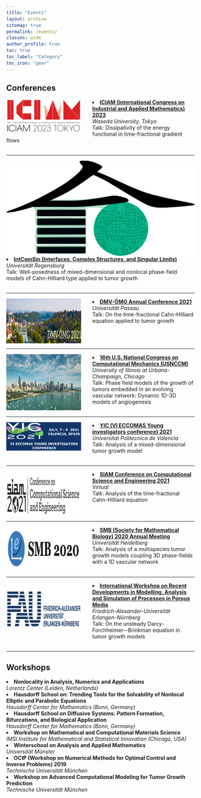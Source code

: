 ```yaml
---
title: "Events"
layout: archive
sitemap: true
permalink: /events/
classes: wide
author_profile: true
toc: true
toc_label: "Category"
toc_icon: "gear"
---
```


## Conferences

<img src="/assets/images/event_iciam.png" width="200" height="auto" alt="" align="left" style="padding-right: 30px;" /> 
<li> <strong> <a href="https://iciam2023.org">ICIAM (International Congress on Industrial and Applied Mathematics) 2023</a>  </strong> <br> 
    <em> Waseda University, Tokyo </em> <br>
    Talk: Dissipativity of the energy functional in time-fractional gradient flows 
</li> 
<br clear="left"/>
<hr />

<img src="/assets/images/event_intcomsin.png" style="width:200;height:120;" alt="" align="left" style="padding-right: 30px;" /> 
<li> <strong> <a href="https://intcomsin.de">IntComSin (Interfaces, Complex Structures, and Singular Limits) </a> </strong> <br> 
    <em> Universität Regensburg </em> <br>
    Talk: Well-posedness of mixed-dimensional and nonlocal phase-field models of Cahn-Hilliard type applied to tumor growth
</li> 
<br clear="left"/>
<hr />

<img src="/assets/images/event_dmv.png" width="200" height="120" alt="" align="left" style="padding-right: 30px;" /> 
<li> <strong> <a href="https://www.uni-passau.de/dmv-oemg-2021/startseite/">DMV-ÖMG Annual Conference 2021 </a> </strong> <br> 
    <em> Universität Passau </em> <br>
    Talk: On the time-fractional Cahn-Hilliard equation applied to tumor growth 
</li> 
<br clear="left"/>
<hr />

<img src="/assets/images/event_usnccm.jpg" width="200" height="150" alt="" align="left" style="padding-right: 30px;" /> 
<li> <strong> <a href="http://16.usnccm.org">16th U.S. National Congress on Computational Mechanics (USNCCM) </a> </strong> <br> 
    <em> University of Illinois at Urbana-Champaign, Chicago </em> <br>
    Talk: Phase field models of the growth of tumors embedded in an evolving vascular network: Dynamic 1D-3D models of angiogenesis
</li> 
<br clear="left"/>
<hr />

<img src="/assets/images/event_yic.png" width="200" height="auto" alt="" align="left" style="padding-right: 30px;" /> 
<li> <strong> <a href="https://yic2021.upv.es">YIC (VI ECCOMAS Young investigators conference) 2021 </a> </strong> <br> 
    <em> Universitat Politecnica de Valencia </em> <br>
    Talk: Analysis of a mixed-dimensional tumor growth model
</li> 
<br clear="left"/>
<hr />

<img src="/assets/images/event_siam.png" width="200" height="120" alt="" align="left" style="padding-right: 30px;" /> 
<li> <strong> <a href="https://www.siam.org/conferences/cm/conference/cse21">SIAM Conference on Computational Science and Engineering 2021 </a> </strong> <br> 
    <em> Virtual </em> <br>
    Talk: Analysis of the time-fractional Cahn-Hilliard equation
</li> 
<br clear="left"/>
<hr />

<img src="/assets/images/event_smb.png" width="200" height="120" alt="" align="left" style="padding-right: 30px;" /> 
<li> <strong> <a href="https://2020.smb.org">SMB (Society for Mathematical Biology) 2020 Annual Meeting </a> </strong> <br> 
    <em> Universität Heidelberg </em> <br>
    Talk: Analysis of a multispecies tumor growth models coupling 3D phase-fields with a 1D vascular network
</li> 
<br clear="left"/>
<hr />

<img src="/assets/images/event_fau.png" width="200" height="150" alt="" align="left" style="padding-right: 30px;" /> 
<li> <strong> <a href="https://www.math.fau.de/2019/10/24/workshop-on-recent-developments-in-modelling-and-analysis-in-porous-media/">International Workshop on Recent Developments in Modelling, Analysis and Simulation of Processes in Porous Media </a> </strong> <br> 
    <em> Friedrich-Alexander-Universität Erlangen-Nürnberg </em> <br>
    Talk: On the unsteady Darcy-Forchheimer--Brinkman equation in tumor growth models
</li> 
<br clear="left"/>
<hr />

## Workshops

<li> <strong> Nonlocality in Analysis, Numerics and Applications </strong> <br> 
    <em> Lorentz Center (Leiden, Netherlands) </em> 
</li> 

<li> <strong> Hausdorff School on: Trending Tools for the Solvability of Nonlocal Elliptic and Parabolic Equations </strong> <br> 
    <em> Hausdorff Center for Mathematics (Bonn, Germany) </em> 
</li> 

<li> <strong> Hausdorff School on Diffusive Systems: Pattern Formation, Bifurcations, and Biological Application </strong> <br> 
    <em> Hausdorff Center for Mathematics (Bonn, Germany) </em> 
</li> 

<li> <strong> Workshop on Mathematical and Computational Materials Science </strong> <br> 
    <em> IMSI Institute for Mathematical and Statistical Innovation (Chicago, USA) </em> 
</li> 

<li> <strong> Winterschool on Analysis and Applied Mathematics </strong> <br> 
    <em> Universität Münster </em> 
</li> 

<li> <strong> OCIP (Workshop on Numerical Methods for 
Optimal Control and Inverse Problems) 2019 </strong> <br> 
    <em> Technische Universität München </em> 
</li> 

<li> <strong> Workshop on Advanced Computational Modeling for Tumor Growth Prediction </strong> <br> 
    <em> Technische Universität München </em> 
</li> 
